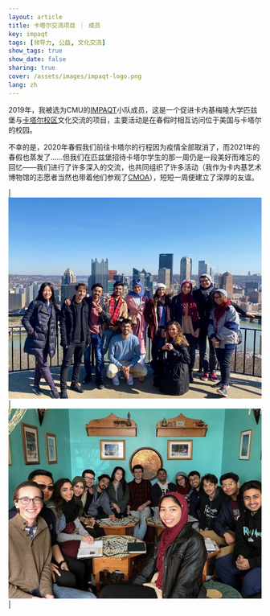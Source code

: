 ```yaml
---
layout: article
title: 卡塔尔交流项目 ｜ 成员
key: impaqt
tags: [领导力, 公益, 文化交流]
show_tags: true
show_date: false
sharing: true
cover: /assets/images/impaqt-logo.png
lang: zh
---
```


2019年，我被选为CMU的[IMPAQT]小队成员，这是一个促进卡内基梅隆大学匹兹堡与[卡塔尔校区][CMUQ]文化交流的项目，主要活动是在春假时相互访问位于美国与卡塔尔的校园。

<!--more-->

不幸的是，2020年春假我们前往卡塔尔的行程因为疫情全部取消了，而2021年的春假也蒸发了……但我们在匹兹堡招待卡塔尔学生的那一周仍是一段美好而难忘的回忆——我们进行了许多深入的交流，也共同组织了许多活动（我作为卡内基艺术博物馆的志愿者当然也带着他们参观了[CMOA]），短短一周便建立了深厚的友谊。

|![](/assets/images/impaqt-group1.jpg)|![](/assets/images/impaqt-group2.jpg)|


[CMUQ]: https://www.qatar.cmu.edu/
[IMPAQT]: https://www.cmu.edu/student-affairs/dean/impaqt/index.html
[CMOA]: /zh_activity/2-cmoa.html